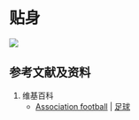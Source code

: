 # 贴身

![](/images/在解剖学基础下进行身体锻炼/足球运动过程中的肌肉受力原理/梅西式过人/贴身/1a1.jpg)

## 参考文献及资料

1. 维基百科
	- [Association football](https://en.wikipedia.org/wiki/Association_football) | [足球](https://zh.wikipedia.org/wiki/%E8%B6%B3%E7%90%83)



